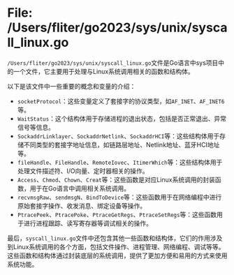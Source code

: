 # File: /Users/fliter/go2023/sys/unix/syscall_linux.go

`/Users/fliter/go2023/sys/unix/syscall_linux.go`文件是Go语言中sys项目中的一个文件，它主要用于处理与Linux系统调用相关的函数和结构体。

以下是该文件中一些重要的概念和变量的介绍：
- `socketProtocol`：这些变量定义了套接字的协议类型，如`AF_INET`、`AF_INET6`等。
- `WaitStatus`：这个结构体用于存储进程的退出状态，包括是否正常退出、异常信号等信息。
- `SockaddrLinklayer`、`SockaddrNetlink`、`SockaddrHCI`等：这些结构体用于存储不同类型的套接字地址信息，如链路层地址、Netlink地址、蓝牙HCI地址等。
- `fileHandle`、`FileHandle`、`RemoteIovec`、`ItimerWhich`等：这些结构体用于处理文件描述符、I/O向量、定时器相关的操作。
- `Access`、`Chmod`、`Chown`、`Creat`等：这些函数是对应Linux系统调用的封装函数，用于在Go语言中调用相关系统调用。
- `recvmsgRaw`、`sendmsgN`、`BindToDevice`等：这些函数用于在网络编程中进行原始套接字操作、收发消息、绑定设备等操作。
- `PtracePeek`、`PtracePoke`、`PtraceGetRegs`、`PtraceSetRegs`等：这些函数用于进行进程跟踪、读写寄存器等调试相关的操作。

最后，`syscall_linux.go`文件中还包含其他一些函数和结构体，它们的作用涉及到Linux系统调用的各个方面，包括文件操作、进程管理、网络编程、调试等等。这些函数和结构体通过封装底层的系统调用，提供了更加方便和易用的方式来使用系统功能。

